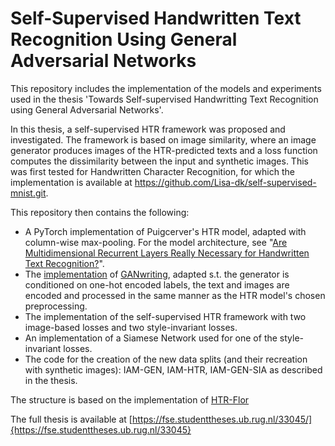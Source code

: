 # Self-Supervised Handwritten Text Recognition Using General Adversarial Networks

This repository includes the implementation of the models and experiments used in the thesis 'Towards Self-supervised Handwritting Text Recognition using General Adversarial Networks'.

In this thesis, a self-supervised HTR framework was proposed and investigated. The framework is based on image similarity, where an image generator produces images of the HTR-predicted texts and a loss function computes the dissimilarity between the input and synthetic images. This was first tested for Handwritten Character Recognition, for which the implementation is available at https://github.com/Lisa-dk/self-supervised-mnist.git. 

This repository then contains the following:
- A PyTorch implementation of Puigcerver's HTR model, adapted with column-wise max-pooling. For the model architecture, see "[Are Multidimensional Recurrent Layers Really Necessary for Handwritten Text Recognition?](https://ieeexplore.ieee.org/document/8269951)".
- The [implementation](https://github.com/omni-us/research-GANwriting) of [GANwriting](https://link.springer.com/chapter/10.1007/978-3-030-58592-1_17), adapted s.t. the generator is conditioned on one-hot encoded labels, the text and images are encoded and processed in the same manner as the HTR model's chosen preprocessing.
- The implementation of the self-supervised HTR framework with two image-based losses and two style-invariant losses.
- An implementation of a Siamese Network used for one of the style-invariant losses.
- The code for the creation of the new data splits (and their recreation with synthetic images): IAM-GEN, IAM-HTR, IAM-GEN-SIA as described in the thesis.

The structure is based on the implementation of [HTR-Flor](https://ieeexplore.ieee.org/document/9266005)

The full thesis is available at [https://fse.studenttheses.ub.rug.nl/33045/]{https://fse.studenttheses.ub.rug.nl/33045}
